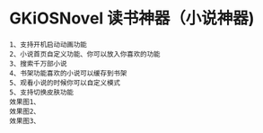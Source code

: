 # GKiOSNovel 读书神器（小说神器)

    1、支持开机启动动画功能
    2、小说首页自定义功能、你可以放入你喜欢的功能
    3、搜索千万部小说
    4、书架功能喜欢的小说可以缓存到书架
    5、观看小说的时候你可以自定义模式
    5、支持切换皮肤功能
    效果图1、
    效果图2、
    效果图3、
